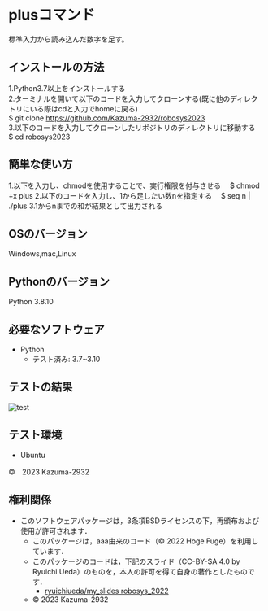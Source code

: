 # plusコマンド
標準入力から読み込んだ数字を足す。

## インストールの方法
1.Python3.7以上をインストールする\
2.ターミナルを開いて以下のコードを入力してクローンする(既に他のディレクトリにいる際はcdと入力でhomeに戻る)\
  $ git clone https://github.com/Kazuma-2932/robosys2023 \
3.以下のコードを入力してクローンしたリポジトリのディレクトリに移動する\
  $ cd robosys2023

## 簡単な使い方
1.以下を入力し、chmodを使用することで、実行権限を付与させる
　$ chmod +x plus
2.以下のコードを入力し、1から足したい数nを指定する
　$ seq n | ./plus
3.1からnまでの和が結果として出力される

## OSのバージョン
Windows,mac,Linux

## Pythonのバージョン
Python 3.8.10

## 必要なソフトウェア
* Python
  * テスト済み: 3.7~3.10

## テストの結果
![test](https://github.com/Kazuma-2932/robosys2023/actions/workflows/test.yml/badge.svg)

## テスト環境
* Ubuntu

©　2023 Kazuma-2932

## 権利関係
* このソフトウェアパッケージは，3条項BSDライセンスの下，再頒布および使用が許可されます．
  * このパッケージは，aaa由来のコード（© 2022 Hoge Fuge）を利用しています．
  * このパッケージのコードは，下記のスライド（CC-BY-SA 4.0 by Ryuichi Ueda）のものを，本人の許可を得て自身の著作としたものです．
      * [ryuichiueda/my_slides robosys_2022](https://github.com/ryuichiueda/my_slides/tree/master/robosys_2022)
  * © 2023 Kazuma-2932
